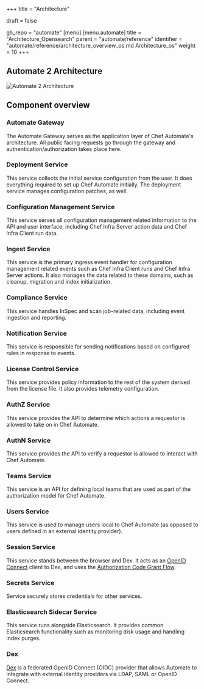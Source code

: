+++
title = "Architecture"

draft = false

gh_repo = "automate"
[menu]
  [menu.automate]
    title = "Architecture_Opensearch"
    parent = "automate/reference"
    identifier = "automate/reference/architecture_overview_os.md Architecture_os"
    weight = 10
+++

## Automate 2 Architecture

![Automate 2 Architecture](/images/automate/a2-architecture-os.JPEG)

## Component overview

### Automate Gateway

The Automate Gateway serves as the application layer of Chef Automate's architecture. All public facing requests go through the gateway and authentication/authorization takes place here.

### Deployment Service

This service collects the initial service configuration from the user. It does everything required to set up Chef Automate initially. The deployment service manages configuration patches, as well.

### Configuration Management Service

This service serves all configuration management related information to the API and user interface, including Chef Infra Server action data and Chef Infra Client run data.

### Ingest Service

This service is the primary ingress event handler for configuration management related events such as Chef Infra Client runs and Chef Infra Server actions. It also manages the data related to these domains, such as cleanup, migration and index initialization.

### Compliance Service

This service handles InSpec and scan job-related data, including event ingestion and reporting.

### Notification Service

This service is responsible for sending notifications based on configured rules in response to events.

### License Control Service

This service provides policy information to the rest of the system derived from the license file. It also provides telemetry configuration.

### AuthZ Service

This service provides the API to determine which actions a requestor is allowed to take on in Chef Automate.

### AuthN Service

This service provides the API to verify a requestor is allowed to interact with Chef Automate.

### Teams Service

This service is an API for defining local teams that are used as part of the authorization model for Chef Automate.

### Users Service

This service is used to manage users local to Chef Automate (as opposed to users defined in an external identity provider).

### Session Service

This service stands between the browser and Dex. It acts as an [OpenID Connect](http://openid.net/connect/) client to Dex, and uses the [Authorization Code Grant Flow](https://auth0.com/docs/api-auth/tutorials/authorization-code-grant).

### Secrets Service

Service securely stores credentials for other services.

### Elasticsearch Sidecar Service

This service runs alongside Elasticsearch. It provides common Elasticsearch functionality such as monitoring disk usage and handling index purges.

### Dex

[Dex](https://github.com/dexidp/dex) is a federated OpenID Connect (OIDC) provider that allows Automate to integrate with external identity providers via LDAP, SAML or OpenID Connect.
